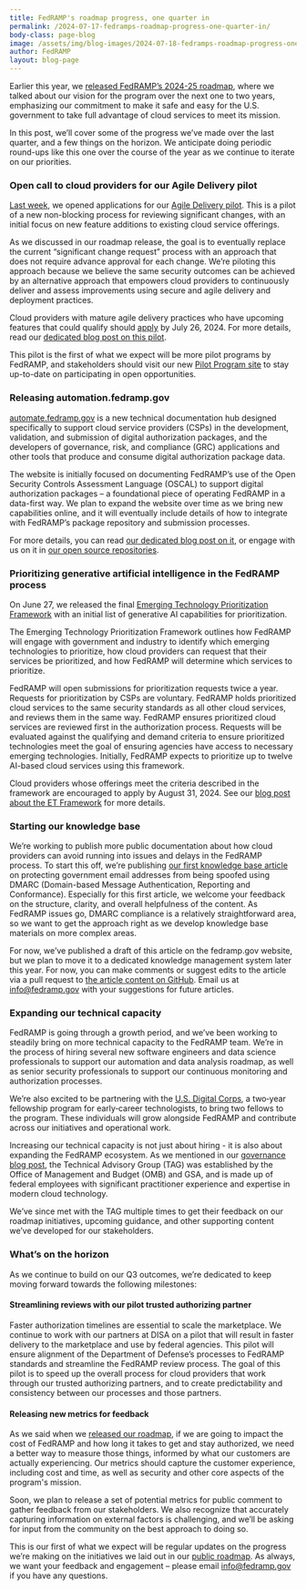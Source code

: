 ```yaml
---
title: FedRAMP's roadmap progress, one quarter in 
permalink: /2024-07-17-fedramps-roadmap-progress-one-quarter-in/
body-class: page-blog
image: /assets/img/blog-images/2024-07-18-fedramps-roadmap-progress-one-quarter-in.png
author: FedRAMP
layout: blog-page
---
```

Earlier this year, we <a href="https://www.fedramp.gov/2024-03-28-a-new-roadmap-for-fedramp/" target="_blank" rel="noopener noreferrer">released FedRAMP’s 2024-25 roadmap</a>, where we talked about our vision for the program over the next one to two years, emphasizing our commitment to make it safe and easy for the U.S. government to take full advantage of cloud services to meet its mission. 

In this post, we’ll cover some of the progress we’ve made over the last quarter, and a few things on the horizon. We anticipate doing periodic round-ups like this one over the course of the year as we continue to iterate on our priorities. 

<h3>Open call to cloud providers for our Agile Delivery pilot</h3>
<a href="https://www.fedramp.gov/2024-07-10-launch-of-the-fedramp-pilot-program/" target="_blank" rel="noopener noreferrer">Last week</a>, we opened applications for our <a href="https://www.fedramp.gov/agile-delivery-pilot-non-blocking-change-request-phase1/" target="_blank" rel="noopener noreferrer">Agile Delivery pilot</a>. This is a pilot of a new non-blocking process for reviewing significant changes, with an initial focus on new feature additions to existing cloud service offerings. 

As we discussed in our roadmap release, the goal is to eventually replace the current “significant change request” process with an approach that does not require advance approval for each change. We’re piloting this approach because we believe the same security outcomes can be achieved by an alternative approach that empowers cloud providers to continuously deliver and assess improvements using secure and agile delivery and deployment practices.

Cloud providers with mature agile delivery practices who have upcoming features that could qualify should <a href="https://app.smartsheetgov.com/b/form/411b833d76f246d297b5ed5a6ecbe915" target="_blank" rel="noopener noreferrer">apply</a> by July 26, 2024. For more details, read our <a href="https://www.fedramp.gov/2024-07-10-launch-of-the-fedramp-pilot-program/" target="_blank" rel="noopener noreferrer">dedicated blog post on this pilot</a>.

This pilot is the first of what we expect will be more pilot programs by FedRAMP, and stakeholders should visit our new <a href="https://www.fedramp.gov/fedramp-pilots/" target="_blank" rel="noopener noreferrer">Pilot Program site</a> to stay up-to-date on participating in open opportunities.  

<h3>Releasing automation.fedramp.gov</h3>
<a href="http://automate.fedramp.gov" target="_blank" rel="noopener noreferrer">automate.fedramp.gov</a> is a new technical documentation hub designed specifically to support cloud service providers (CSPs) in the development, validation, and submission of digital authorization packages, and the developers of governance, risk, and compliance (GRC) applications and other tools that produce and consume digital authorization package data.

The website is initially focused on documenting FedRAMP’s use of the Open Security Controls Assessment Language (OSCAL) to support digital authorization packages – a foundational piece of operating FedRAMP in a data-first way. We plan to expand the website over time as we bring new capabilities online, and it will eventually include details of how to integrate with FedRAMP’s package repository and submission processes.

For more details, you can read <a href="https://www.fedramp.gov/2024-07-11-new-website-launch-automate-fedramp-gov/" target="_blank" rel="noopener noreferrer">our dedicated blog post on it</a>, or engage with us on it in <a href="https://github.com/GSA/automate.fedramp.gov/issues" target="_blank" rel="noopener noreferrer">our open source repositories</a>.

<h3>Prioritizing generative artificial intelligence in the FedRAMP process</h3>
On June 27, we released the final <a href="https://www.fedramp.gov/et-framework/" target="_blank" rel="noopener noreferrer">Emerging Technology Prioritization Framework</a> with an initial list of generative AI capabilities for prioritization.

The Emerging Technology Prioritization Framework outlines how FedRAMP will engage with government and industry to identify which emerging technologies to prioritize, how cloud providers can request that their services be prioritized, and how FedRAMP will determine which services to prioritize.

FedRAMP will open submissions for prioritization requests twice a year. Requests for prioritization by CSPs are voluntary. FedRAMP holds prioritized cloud services to the same security standards as all other cloud services, and reviews them in the same way. FedRAMP ensures prioritized cloud services are reviewed first in the authorization process. Requests will be evaluated against the qualifying and demand criteria to ensure prioritized technologies meet the goal of ensuring agencies have access to necessary emerging technologies. Initially, FedRAMP expects to prioritize up to twelve AI-based cloud services using this framework.

Cloud providers whose offerings meet the criteria described in the framework are encouraged to apply by August 31, 2024. See our <a href="https://www.fedramp.gov/2024-06-27-release-of-et-framework/" target="_blank" rel="noopener noreferrer">blog post about the ET Framework</a> for more details.

<h3>Starting our knowledge base</h3>
We’re working to publish more public documentation about how cloud providers can avoid running into issues and delays in the FedRAMP process. To start this off, we’re publishing <a href="https://www.fedramp.gov/dmarc/" target="_blank" rel="noopener noreferrer">our first knowledge base article</a> on protecting government email addresses from being spoofed using DMARC (Domain-based Message Authentication, Reporting and Conformance). Especially for this first article, we welcome your feedback on the structure, clarity, and overall helpfulness of the content. As FedRAMP issues go, DMARC compliance is a relatively straightforward area, so we want to get the approach right as we develop knowledge base materials on more complex areas.

For now, we’ve published a draft of this article on the fedramp.gov website, but we plan to move it to a dedicated knowledge management system later this year. For now, you can make comments or suggest edits to the article via a pull request to <a href="https://github.com/GSA/fedramp-gov/blob/main/pages/dmarc.md" target="_blank" rel="noopener noreferrer">the article content on GitHub</a>.  Email us at <a href="mailto:info@fedramp.gov">info@fedramp.gov</a> with your suggestions for future articles.

<h3>Expanding our technical capacity</h3>
FedRAMP is going through a growth period, and we’ve been working to steadily bring on more technical capacity to the FedRAMP team. We’re in the process of hiring several new software engineers and data science professionals to support our automation and data analysis roadmap, as well as senior security professionals to support our continuous monitoring and authorization processes. 

We’re also excited to be partnering with the <a href="https://digitalcorps.gsa.gov/" target="_blank" rel="noopener noreferrer">U.S. Digital Corps</a>, a two‑year fellowship program for early‑career technologists, to bring two fellows to the program. These individuals will grow alongside FedRAMP and contribute across our initiatives and operational work.

Increasing our technical capacity is not just about hiring - it is also about expanding the FedRAMP ecosystem. As we mentioned in our <a href="https://www.fedramp.gov/2024-06-04-fedramp-governance/" target="_blank" rel="noopener noreferrer">governance blog post</a>, the Technical Advisory Group (TAG) was established by the Office of Management and Budget (OMB) and GSA, and is made up of federal employees with significant practitioner experience and expertise in modern cloud technology. 

We’ve since met with the TAG multiple times to get their feedback on our roadmap initiatives, upcoming guidance, and other supporting content we’ve developed for our stakeholders.

<h3>What’s on the horizon</h3>
As we continue to build on our Q3 outcomes, we’re dedicated to keep moving forward towards the following milestones:

<h4>Streamlining reviews with our pilot trusted authorizing partner</h4>
Faster authorization timelines are essential to scale the marketplace. We continue to work with our partners at DISA on a pilot that will result in faster delivery to the marketplace and use by federal agencies. This pilot will ensure alignment of the Department of Defense’s processes to FedRAMP standards and streamline the FedRAMP review process. The goal of this pilot is to speed up the overall process for cloud providers that work through our trusted authorizing partners, and to create predictability and consistency between our processes and those partners. 

<h4>Releasing new metrics for feedback</h4>
As we said when we <a href="https://www.fedramp.gov/2024-03-28-a-new-roadmap-for-fedramp/" target="_blank" rel="noopener noreferrer">released our roadmap</a>, if we are going to impact the cost of FedRAMP and how long it takes to get and stay authorized, we need a better way to measure those things, informed by what our customers are actually experiencing. Our metrics should capture the customer experience, including cost and time, as well as security and other core aspects of the program's mission. 

Soon, we plan to release a set of potential metrics for public comment to gather feedback from our stakeholders. We also recognize that accurately capturing information on external factors is challenging, and we’ll be asking for input from the community on the best approach to doing so.

This is our first of what we expect will be regular updates on the progress we’re making on the initiatives we laid out in our <a href="https://www.fedramp.gov/assets/resources/documents/FedRAMP-Program-Roadmap-2024-2025-Public-Artifact.pdf" target="_blank" rel="noopener noreferrer">public roadmap</a>. As always, we want your feedback and engagement – please email <a href="mailto:info@fedramp.gov">info@fedramp.gov</a> if you have any questions.
